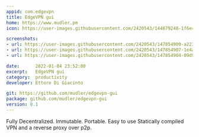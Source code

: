 ```yaml
---
appid: com.edgevpn
title: EdgeVPN gui
home: https://www.mudler.pm
icon: https://user-images.githubusercontent.com/2420543/144679248-1f6e4c10-a558-424c-b6f5-b3695269c906.png

screenshots:
- url: https://user-images.githubusercontent.com/2420543/147854909-a223a7c1-5caa-4e90-b0ac-0ae04dc0949d.png
- url: https://user-images.githubusercontent.com/2420543/147854907-1e4a4715-3181-4dc2-8bc0-d052b3bf46d3.png
- url: https://user-images.githubusercontent.com/2420543/147854904-09d96991-8752-421a-a301-8f0bdd9d5542.png

date:      2022-01-04 23:52:00
excerpt:   EdgeVPN gui
category:  productivity
developer: Ettore Di Giacinto

git: https://github.com/mudler/edgevpn-gui
package: github.com/mudler/edgevpn-gui
version: 0.1
---
```


Fully Decentralized. Immutable. Portable. Easy to use Statically compiled VPN and a reverse proxy over p2p.

